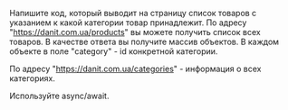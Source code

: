 Напишите код, который выводит на страницу список товаров с
указанием к какой категории товар принадлежит.
По адресу "https://danit.com.ua/products"
вы можете получить список всех товаров.
В качестве ответа вы получите массив объектов.
В каждом объекте в поле "category" - id конкретной категории.

По адресу "https://danit.com.ua/categories" - информация о всех категориях.

Используйте async/await.

